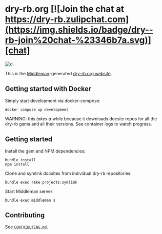 [chat]: https://dry-rb.zulipchat.com

# dry-rb.org [![Join the chat at https://dry-rb.zulipchat.com](https://img.shields.io/badge/dry--rb-join%20chat-%23346b7a.svg)][chat]

![ci](https://github.com/dry-rb/dry-rb.org/workflows/ci/badge.svg)

This is the [Middleman](https://middlemanapp.com)-generated [dry-rb.org website](http://dry-rb.org/).

## Getting started with Docker

Simply start development via docker-compose:

```
docker compose up development
```

WARNING: this *takes a while* because it downloads docsite repos for all the dry-rb gems and all their versions. See container logs to watch progress.

## Getting started

Install the gem and NPM dependencies:

```
bundle install
npm install
```

Clone and symlink docsites from individual dry-rb repositories:

```
bundle exec rake projects:symlink
```

Start Middleman server:

```
bundle exec middleman s
```

## Contributing

See [`CONTRIBUTING.md`](CONTRIBUTING.md).
